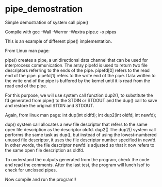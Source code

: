 # pipe_demostration
Simple demostration of system call pipe()

Compile with gcc -Wall -Werror -Wextra pipe.c -o pipes

This is an example of different pipe() implementation.

From Linux man page:

pipe() 
       creates a pipe, a unidirectional data channel that can be
       used for interprocess communication.  The array pipefd is used to
       return two file descriptors referring to the ends of the pipe.
       pipefd[0] refers to the read end of the pipe.  pipefd[1] refers
       to the write end of the pipe.  Data written to the write end of
       the pipe is buffered by the kernel until it is read from the read
       end of the pipe.

For this purpose, we will use system call function dup2(), to substitute the fd generated from pipe() to the STDIN or STDOUT
and the dup() call to save and restore the original STDIN and STDOUT.

Again, from linux man page:
int dup(int oldfd);
int dup2(int oldfd, int newfd);

dup()
        system call allocates a new file descriptor that refers
        to the same open file description as the descriptor oldfd.
dup2()
        The dup2() system call performs the same task as dup(), but
        instead of using the lowest-numbered unused file descriptor, it
        uses the file descriptor number specified in newfd.  In other
        words, the file descriptor newfd is adjusted so that it now
        refers to the same open file description as oldfd.
        
To understand the outputs generated from the program, check the code and read the comments.
After the last test, the program will lunch lsof to check for unclosed pipes.

Now compile and run the program!!
